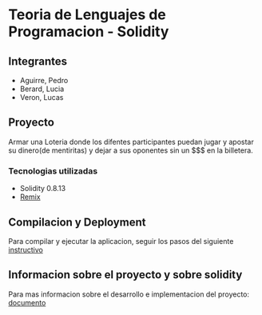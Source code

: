 # Teoria de Lenguajes de Programacion - Solidity

## Integrantes

- Aguirre, Pedro
- Berard, Lucia
- Veron, Lucas

## Proyecto

Armar una Loteria donde los difentes participantes puedan jugar y apostar su dinero(de mentiritas) y dejar a sus oponentes sin un $$$ en la billetera.

### Tecnologias utilizadas

- Solidity 0.8.13
- [Remix](remix.ethereum.org)

## Compilacion y Deployment

Para compilar y ejecutar la aplicacion, seguir los pasos del siguiente [instructivo](https://github.com/lmberard/TDL_Solidity/blob/main/CONTRIBUTING.md)

## Informacion sobre el proyecto y sobre solidity

Para mas informacion sobre el desarrollo e implementacion del proyecto: [documento](https://github.com/lmberard/TDL_Solidity/blob/main/SOLIDITY.md)
